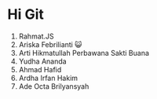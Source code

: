 # Hi Git

1. Rahmat.JS 
2. Ariska Febrilianti 😺
3. Arti Hikmatullah Perbawana Sakti Buana
4. Yudha Ananda
5. Ahmad Hafid
6. Ardha Irfan Hakim
7. Ade Octa Brilyansyah
